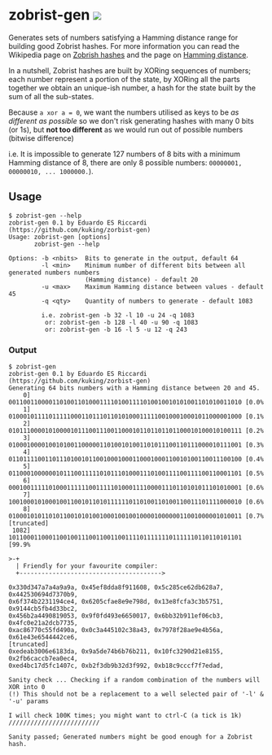 # zobrist-gen [<img src="https://travis-ci.org/kuking/zobrist-gen.svg?branch=master">](https://travis-ci.org/kuking/zobrist-gen)
Generates sets of numbers satisfying a Hamming distance range for building good Zobrist hashes. For more information you can read the Wikipedia page on [Zobrish hashes](https://en.wikipedia.org/wiki/Zobrist_hashing) and the page on [Hamming distance](https://en.wikipedia.org/wiki/Hamming_distance).

In a nutshell, Zobrist hashes are built by XORing sequences of numbers; each
number represent a portion of the state, by XORing all the parts together we
obtain an unique-ish number, a hash for the state built by the sum of all the sub-states.

Because `a xor a = 0`, we want the numbers utilised as keys to be _as different
as possible_ so we don't risk generating hashes with many 0 bits (or 1s), but
**not too different** as we would run out of possible numbers (bitwise difference)

i.e. It is impossible to generate 127 numbers of 8 bits with a minimum Hamming
distance of 8, there are only 8 possible numbers: `00000001, 00000010, ...
1000000.`).

## Usage
```
$ zobrist-gen --help
zobrist-gen 0.1 by Eduardo ES Riccardi (https://github.com/kuking/zorbist-gen)
Usage: zobrist-gen [options]
       zobrist-gen --help

Options: -b <nbits>  Bits to generate in the output, default 64
         -l <min>    Minimum number of different bits between all generated numbers numbers
                     (Hamming distance) - default 20
         -u <max>    Maximum Hamming distance between values - default 45
         -q <qty>    Quantity of numbers to generate - default 1083

         i.e. zobrist-gen -b 32 -l 10 -u 24 -q 1083
          or: zobrist-gen -b 128 -l 40 -u 90 -q 1083
          or: zobrist-gen -b 16 -l 5 -u 12 -q 243
```

### Output
````
$ zobrist-gen
zobrist-gen 0.1 by Eduardo ES Riccardi (https://github.com/kuking/zorbist-gen)
Generating 64 bits numbers with a Hamming distance between 20 and 45.
    0] 0011001100001101001101000111101001111010010010101001101010011010 [0.0%
    1] 0100010111101111100011011101101010001111100100010001011000001000 [0.1%
    2] 0101110000101000010111001110011000101101101101100010100010100111 [0.2%
    3] 0100010000100101001100000110100101001101011100110111000010111001 [0.3%
    4] 0110111100110111010010110010001000110001000110010100110011100100 [0.4%
    5] 0110001000000101110011111010111010001110100111100111100110001101 [0.5%
    6] 0001001111101000111111001111101000111100001110110101011101010001 [0.6%
    7] 1001000101000100110010110101111110110100110100110011101111000010 [0.6%
    8] 0100010101101011001010100100010010010000100000011001000001010011 [0.7%
[truncated]
 1082] 1011000110001100100111001100110011110111111101111110110110101101 [99.9%

>-+
  | Friendly for your favourite compiler:
  +--------------------------------------->

0x330d347a7a4a9a9a, 0x45ef8dda8f911608, 0x5c285ce62db628a7, 0x442530694d7370b9,
0x6f374b2231194ce4, 0x6205cfae8e9e798d, 0x13e8fcfa3c3b5751, 0x9144cb5fb4d33bc2,
0x456b2a4490819053, 0x9f0fd493e6650017, 0x6bb32b911ef06cb3, 0x4fc0e21a2dcb7735,
0xac86770c55fd490a, 0x0c3a445102c38a43, 0x7978f28ae9e4b56a, 0x61e43e6544442ce6,
[truncated]
0xedeab3006e6183da, 0x9a5de74b6b76b211, 0x10fc3290d21e8155, 0x2fb6caccb7ea0ec4,
0xed4bc17d5fc1407c, 0xb2f3db9b32d3f992, 0xb18c9cccf7f7edad,

Sanity check ... Checking if a random combination of the numbers will XOR into 0
(!) This should not be a replacement to a well selected pair of '-l' & '-u' params

I will check 100K times; you might want to ctrl-C (a tick is 1k)
/////////////////////////

Sanity passed; Generated numbers might be good enough for a Zobrist hash.
````
